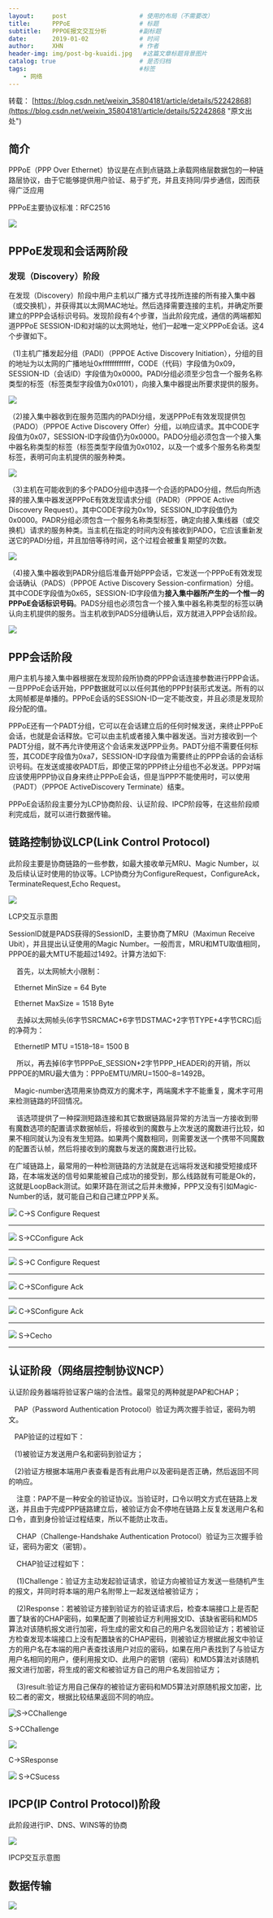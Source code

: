 ```yaml
---
layout:     post                    # 使用的布局（不需要改）
title:     	PPPoE            		# 标题 
subtitle:   PPPOE报文交互分析      	#副标题   
date:       2019-01-02              # 时间
author:     XHN                     # 作者
header-img: img/post-bg-kuaidi.jpg   #这篇文章标题背景图片
catalog: true                       # 是否归档
tags:                               #标签
    - 网络
---
```




转载：
[https://blog.csdn.net/weixin_35804181/article/details/52242868](https://blog.csdn.net/weixin_35804181/article/details/52242868 "原文出处")

## 简介 ##


 PPPoE（PPP Over Ethernet）协议是在点到点链路上承载网络层数据包的一种链路层协议，由于它能够提供用户验证、易于扩充，并且支持同/异步通信，因而获得广泛应用 

PPPoE主要协议标准：RFC2516

![](https://i.imgur.com/T9IEaln.png)

## PPPoE发现和会话两阶段 ##

### 发现（Discovery）阶段 ###

在发现（Discovery）阶段中用户主机以广播方式寻找所连接的所有接入集中器（或交换机），并获得其以太网MAC地址。然后选择需要连接的主机，并确定所要建立的PPP会话标识号码。发现阶段有4个步骤，当此阶段完成，通信的两端都知道PPPoE SESSION-ID和对端的以太网地址，他们一起唯一定义PPPoE会话。这4个步骤如下。


（1)主机广播发起分组（PADI）（PPPOE Active Discovery Initiation），分组的目的地址为以太网的广播地址0xffffffffffff，CODE（代码）字段值为0x09，SESSION-ID（会话ID）字段值为0x0000。PADI分组必须至少包含一个服务名称类型的标签（标签类型字段值为0x0101），向接入集中器提出所要求提供的服务。

![](https://i.imgur.com/551jTbo.png)


（2)接入集中器收到在服务范围内的PADI分组，发送PPPoE有效发现提供包（PADO）（PPPOE Active Discovery Offer）分组，以响应请求。其中CODE字段值为0x07，SESSION-ID字段值仍为0x0000。PADO分组必须包含一个接入集中器名称类型的标签（标签类型字段值为0x0102，以及一个或多个服务名称类型标签，表明可向主机提供的服务种类。

![](https://i.imgur.com/06XLZaA.png)

（3)主机在可能收到的多个PADO分组中选择一个合适的PADO分组，然后向所选择的接入集中器发送PPPoE有效发现请求分组（PADR）（PPPOE Active Discovery Request）。其中CODE字段为0x19，SESSION_ID字段值仍为0x0000。PADR分组必须包含一个服务名称类型标签，确定向接入集线器（或交换机）请求的服务种类。当主机在指定的时间内没有接收到PADO，它应该重新发送它的PADI分组，并且加倍等待时间，这个过程会被重复期望的次数。


![](https://i.imgur.com/zFKd2LY.png)

（4)接入集中器收到PADR分组后准备开始PPP会话，它发送一个PPPoE有效发现会话确认（PADS）（PPPOE Active Discovery Session-confirmation）分组。其中CODE字段值为0x65，SESSION-ID字段值为**接入集中器所产生的一个惟一的PPPoE会话标识号码**。PADS分组也必须包含一个接入集中器名称类型的标签以确认向主机提供的服务。当主机收到PADS分组确认后，双方就进入PPP会话阶段。

![](https://i.imgur.com/XW7md2G.png)

## PPP会话阶段 ##

用户主机与接入集中器根据在发现阶段所协商的PPP会话连接参数进行PPP会话。一旦PPPoE会话开始，PPP数据就可以以任何其他的PPP封装形式发送。所有的以太网帧都是单播的。PPPoE会话的SESSION-ID一定不能改变，并且必须是发现阶段分配的值。

PPPoE还有一个PADT分组，它可以在会话建立后的任何时候发送，来终止PPPoE会话，也就是会话释放。它可以由主机或者接入集中器发送。当对方接收到一个PADT分组，就不再允许使用这个会话来发送PPP业务。PADT分组不需要任何标签，其CODE字段值为0xa7，SESSION-ID字段值为需要终止的PPP会话的会话标识号码。在发送或接收PADT后，即使正常的PPP终止分组也不必发送。PPP对端应该使用PPP协议自身来终止PPPoE会话，但是当PPP不能使用时，可以使用（PADT）（PPPOE ActiveDiscovery Terminate）结束。

PPPoE会话阶段主要分为LCP协商阶段、认证阶段、IPCP阶段等，在这些阶段顺利完成后，就可以进行数据传输。


## 链路控制协议LCP(Link Control Protocol) ##

此阶段主要是协商链路的一些参数，如最大接收单元MRU、Magic Number，以及后续认证时使用的协议等。LCP协商分为ConfigureRequest，ConfigureAck，TerminateRequest,Echo Request。



![](https://i.imgur.com/cYMinjd.png)

LCP交互示意图


SessionID就是PADS获得的SessionID，主要协商了MRU（Maximun Receive Ubit），并且提出认证使用的Magic Number。一般而言，MRU和MTU取值相同，PPPOE的最大MTU不能超过1492。计算方法如下:

    首先，以太网帧大小限制：

   Ethernet MinSize = 64 Byte

   Ethernet MaxSize = 1518 Byte

    去掉以太网帧头(6字节SRCMAC+6字节DSTMAC+2字节TYPE+4字节CRC)后的净荷为：

   EthernetIP MTU =1518–18= 1500 B

    所以，再去掉(6字节PPPoE_SESSION+2字节PPP_HEADER)的开销，所以PPPOE的MRU最大值为：PPPoEMTU/MRU=1500–8=1492B。

   Magic-number选项用来协商双方的魔术字，两端魔术字不能重复，魔术字可用来检测链路的环回情况。

    该选项提供了一种探测短路连接和其它数据链路层异常的方法当一方接收到带有魔数选项的配置请求数据帧后，将接收到的魔数与上次发送的魔数进行比较，如果不相同就认为没有发生短路。如果两个魔数相同，则需要发送一个携带不同魔数的配置否认帧，然后将接收到的魔数与发送的魔数进行比较。

在广域链路上，最常用的一种检测链路的方法就是在远端将发送和接受短接成环路，在本端发送的信号如果能被自己成功的接受到，那么线路就有可能是Ok的，这就是LoopBack测试。如果环路在测试之后并未撤掉，PPP又没有引如Magic-Number的话，就可能自己和自己建立PPP关系。

![](https://i.imgur.com/5a6mTzL.png)
C->S Configure Request

----------

![](https://i.imgur.com/X4wrfcI.png)
S->CConfigure Ack

----------

![](https://i.imgur.com/1cYzq6b.png)
  S->C Configure Request

----------

![](https://i.imgur.com/AIVsl7Q.png)
C->SConfigure Ack

----------

![](https://i.imgur.com/GteiVe9.png)
C->SConfigure Ack

----------

![](https://i.imgur.com/i5kXCrV.png)
S->Cecho


----------


## 认证阶段（网络层控制协议NCP） ##

认证阶段务器端将验证客户端的合法性。最常见的两种就是PAP和CHAP；

   PAP（Password Authentication Protocol）验证为两次握手验证，密码为明文。

   PAP验证的过程如下：

   (1)被验证方发送用户名和密码到验证方；

   (2)验证方根据本端用户表查看是否有此用户以及密码是否正确，然后返回不同的响应。

    注意：PAP不是一种安全的验证协议。当验证时，口令以明文方式在链路上发送，并且由于完成PPP链路建立后，被验证方会不停地在链路上反复发送用户名和口令，直到身份验证过程结束，所以不能防止攻击。

    CHAP（Challenge-Handshake Authentication Protocol）验证为三次握手验证，密码为密文（密钥）。  

    CHAP验证过程如下：

    (1)Challenge：验证方主动发起验证请求，验证方向被验证方发送一些随机产生的报文，并同时将本端的用户名附带上一起发送给被验证方；

    (2)Response：若被验证方接到验证方的验证请求后，检查本端接口上是否配置了缺省的CHAP密码，如果配置了则被验证方利用报文ID、该缺省密码和MD5算法对该随机报文进行加密，将生成的密文和自己的用户名发回验证方；若被验证方检查发现本端接口上没有配置缺省的CHAP密码，则被验证方根据此报文中验证方的用户名在本端的用户表查找该用户对应的密码，如果在用户表找到了与验证方用户名相同的用户，便利用报文ID、此用户的密钥（密码）和MD5算法对该随机报文进行加密，将生成的密文和被验证方自己的用户名发回验证方；

    (3)result:验证方用自己保存的被验证方密码和MD5算法对原随机报文加密，比较二者的密文，根据比较结果返回不同的响应。

![S->CChallenge](https://i.imgur.com/Mug8tL9.png)

S->CChallenge

![](https://i.imgur.com/NfOVT8r.png)

C->SResponse

![](https://i.imgur.com/6ECec64.png)
S->CSucess



## IPCP(IP Control Protocol)阶段 ##
此阶段进行IP、DNS、WINS等的协商



![](https://i.imgur.com/BJo8Qyj.png)

IPCP交互示意图



## 数据传输 ##

![](https://i.imgur.com/yehrre5.png)